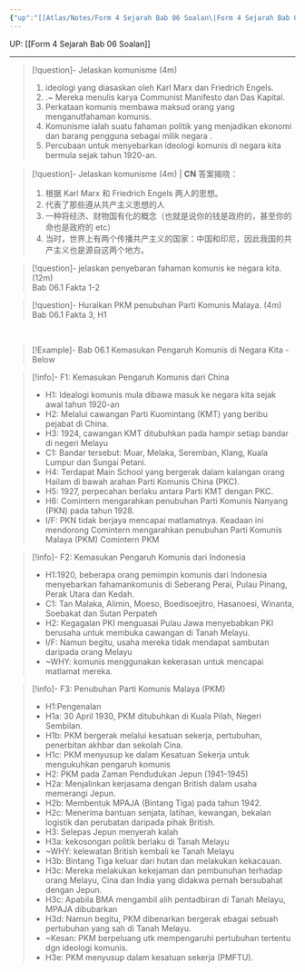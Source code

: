 ```yaml
---
{"up":"[[Atlas/Notes/Form 4 Sejarah Bab 06 Soalan\|Form 4 Sejarah Bab 06 Soalan]]","dg-publish":true,"permalink":"/atlas/notes/bab-06-1-kemasukan-pengaruh-komunis-di-negara-kita/","dgPassFrontmatter":true}
---
```


UP: [[Form 4 Sejarah Bab 06 Soalan]]

---


> [!question]-  Jelaskan komunisme (4m)
>
> 1. ideologi yang diasaskan oleh Karl Marx dan Friedrich Engels. 
> 2. .~ Mereka menulis karya Communist Manifesto dan Das Kapital.
> 3. Perkataan komunis membawa maksud orang yang menganutfahaman komunis. 
> 4. Komunisme ialah suatu fahaman politik yang menjadikan ekonomi dan barang pengguna sebagai milik negara  .
> 5. Percubaan untuk menyebarkan ideologi komunis di negara kita bermula sejak tahun 1920-an. 

> [!question]- Jelaskan komunisme (4m) | **CN**
> 答案揭晓：  
> 1. 根据 Karl Marx 和 Friedrich Engels 两人的思想。  
> 2. 代表了那些遵从共产主义思想的人  
> 3. 一种将经济、财物国有化的概念（也就是说你的钱是政府的，甚至你的命也是政府的 etc）
> 4. 当时，世界上有两个传播共产主义的国家：中国和印尼，因此我国的共产主义也是源自这两个地方。

> [!question]- jelaskan penyebaran fahaman komunis ke negara kita. (12m)  
> Bab 06.1 Fakta 1-2

 > [!question]- Huraikan PKM penubuhan Parti Komunis Malaya. (4m)
 > Bab 06.1 Fakta 3, H1

<br>

> [!Example]- Bab 06.1 Kemasukan Pengaruh Komunis di Negara Kita - Below

> [!info]- F1: Kemasukan Pengaruh Komunis dari China
> - H1: Idealogi komunis mula dibawa masuk ke negara kita sejak awal tahun 1920-an     
> - H2: Melalui cawangan Parti Kuomintang  (KMT) yang beribu pejabat di China.
> - H3: 1924, cawangan KMT ditubuhkan pada hampir setiap bandar di negeri Melayu    
> - C1: Bandar tersebut: Muar, Melaka, Seremban, Klang, Kuala Lumpur dan Sungai Petani. 
> - H4: Terdapat Main School yang bergerak dalam kalangan orang Hailam di bawah arahan Parti Komunis China (PKC). 
> - H5: 1927, perpecahan berlaku antara Parti KMT dengan PKC.  
> - H6: Comintern mengarahkan penubuhan Parti Komunis Nanyang (PKN) pada tahun 1928.
> - I/F: PKN tidak berjaya mencapai matlamatnya. Keadaan ini mendorong Comintern  mengarahkan penubuhan Parti Komunis Malaya (PKM)  Comintern  PKM

> [!info]- F2: Kemasukan Pengaruh Komunis dari Indonesia
> - H1:1920, beberapa orang pemimpin komunis dari lndonesia menyebarkan fahamankomunis di Seberang Perai, Pulau Pinang, Perak Utara dan Kedah.
> - C1: Tan Malaka, Alimin, Moeso, Boedisoejitro, Hasanoesi, Winanta, Soebakat dan Sutan Perpateh
> - H2: Kegagalan PKI menguasai Pulau Jawa menyebabkan PKI berusaha untuk membuka cawangan di Tanah Melayu.
> - I/F: Namun begitu, usaha mereka tidak mendapat sambutan daripada orang Melayu
> - ~WHY: komunis menggunakan kekerasan untuk mencapai matlamat mereka.

> [!info]- F3: Penubuhan Parti Komunis Malaya (PKM)
> - H1:Pengenalan 
> - H1a: 30 April 1930, PKM ditubuhkan di Kuala Pilah, Negeri Sembilan.   
> - H1b: PKM bergerak melalui kesatuan sekerja, pertubuhan, penerbitan akhbar dan sekolah Cina.
> - H1c: PKM menyusup ke dalam Kesatuan Sekerja untuk mengukuhkan pengaruh komunis
> - H2: PKM pada Zaman Pendudukan Jepun (1941-1945)          
> - H2a: Menjalinkan kerjasama dengan British dalam usaha memerangi  Jepun.  
> - H2b: Membentuk MPAJA (Bintang Tiga) pada tahun 1942.   
> - H2c: Menerima bantuan senjata, latihan, kewangan, bekalan logistik dan  perubatan daripada pihak British.    
> - H3: Selepas Jepun menyerah kalah       
> - H3a: kekosongan politik  berlaku di Tanah Melayu 
> - ~WHY: kelewatan British kembali ke Tanah Melayu
> - H3b: Bintang Tiga keluar dari hutan dan melakukan kekacauan.    
> - H3c: Mereka melakukan kekejaman dan pembunuhan terhadap orang Melayu, Cina dan India yang didakwa pernah bersubahat dengan Jepun. 
> - H3c: Apabila BMA mengambil alih pentadbiran di Tanah Melayu, MPAJA dibubarkan
> - H3d: Namun begitu, PKM dibenarkan bergerak ebagai sebuah pertubuhan yang sah di Tanah Melayu. 
> - ~Kesan: PKM berpeluang utk mempengaruhi pertubuhan tertentu dgn ideologi komunis.
> - H3e: PKM menyusup dalam kesatuan sekerja (PMFTU).    